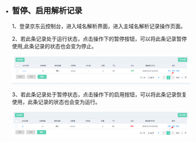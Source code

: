 - ## **暂停、启用解析记录**

  1、登录京东云控制台，进入域名解析界面，进入主域名解析记录操作页面。

  2、若此条记录处于运行状态，点击操作下的暂停按钮，可以将此条记录暂停使用,此条记录的状态也会变为停止。

  ![暂停.png](https://github.com/jdcloudcom/cn/blob/edit/image/dns-img/stop-record1.png)

  3、若此条记录处于暂停状态，点击操作下的启用按钮，可以将此条记录恢复使用，此条记录的状态也会变为运行。

  ![启用.png](https://github.com/jdcloudcom/cn/blob/edit/image/dns-img/stop-record2.png)

   
